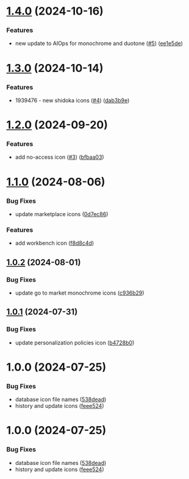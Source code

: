 # [1.4.0](https://github.com/kyndryl-design-system/shidoka-icons/compare/v1.3.0...v1.4.0) (2024-10-16)


### Features

* new update to AIOps for monochrome and duotone ([#5](https://github.com/kyndryl-design-system/shidoka-icons/issues/5)) ([ee1e5de](https://github.com/kyndryl-design-system/shidoka-icons/commit/ee1e5de7275edbc18f23e8c7e4902028cdf3b590))

# [1.3.0](https://github.com/kyndryl-design-system/shidoka-icons/compare/v1.2.0...v1.3.0) (2024-10-14)


### Features

* 1939476 - new shidoka icons ([#4](https://github.com/kyndryl-design-system/shidoka-icons/issues/4)) ([dab3b9e](https://github.com/kyndryl-design-system/shidoka-icons/commit/dab3b9e52bb489c1d15d5ab464df7353acfb7a99))

# [1.2.0](https://github.com/kyndryl-design-system/shidoka-icons/compare/v1.1.0...v1.2.0) (2024-09-20)


### Features

* add no-access icon ([#3](https://github.com/kyndryl-design-system/shidoka-icons/issues/3)) ([bfbaa03](https://github.com/kyndryl-design-system/shidoka-icons/commit/bfbaa0311365536bac9fff39c2471778bf12ee20))

# [1.1.0](https://github.com/kyndryl-design-system/shidoka-icons/compare/v1.0.2...v1.1.0) (2024-08-06)


### Bug Fixes

* update marketplace icons ([0d7ec86](https://github.com/kyndryl-design-system/shidoka-icons/commit/0d7ec863d1ec65b78e29d696a81f6d2b7e7646a5))


### Features

* add workbench icon ([f8d8c4d](https://github.com/kyndryl-design-system/shidoka-icons/commit/f8d8c4de893baef213b8df44fbca7ff3c77a1545))

## [1.0.2](https://github.com/kyndryl-design-system/shidoka-icons/compare/v1.0.1...v1.0.2) (2024-08-01)


### Bug Fixes

* update go to market monochrome icons ([c936b29](https://github.com/kyndryl-design-system/shidoka-icons/commit/c936b296478c841fc7c0bef4efd9f939da636dbe))

## [1.0.1](https://github.com/kyndryl-design-system/shidoka-icons/compare/v1.0.0...v1.0.1) (2024-07-31)


### Bug Fixes

* update personalization policies icon ([b4728b0](https://github.com/kyndryl-design-system/shidoka-icons/commit/b4728b08e351f97c048a34c224659823ea89f2cf))

# 1.0.0 (2024-07-25)


### Bug Fixes

* database icon file names ([538dead](https://github.com/kyndryl-design-system/shidoka-icons/commit/538deadee79d09cf326b41ba22dda80f449b20f0))
* history and update icons ([feee524](https://github.com/kyndryl-design-system/shidoka-icons/commit/feee524c33fba50d30b895cf25940092880ee546))

# 1.0.0 (2024-07-25)


### Bug Fixes

* database icon file names ([538dead](https://github.com/kyndryl-design-system/shidoka-icons/commit/538deadee79d09cf326b41ba22dda80f449b20f0))
* history and update icons ([feee524](https://github.com/kyndryl-design-system/shidoka-icons/commit/feee524c33fba50d30b895cf25940092880ee546))
